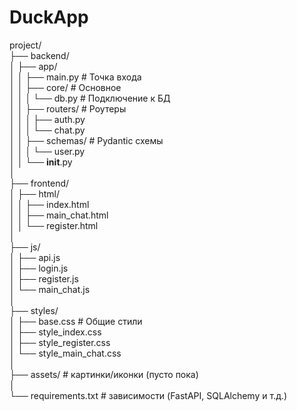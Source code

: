 # DuckApp

<p class="has-line-data" data-line-start="0" data-line-end="29">project/<br>
├── backend/<br>
│   ├── app/<br>
│   │   ├── <a>main.py</a>            # Точка входа<br>
│   │   ├── core/                     # Основное<br>
│   │   │   └── <a>db.py</a>          # Подключение к БД<br>
│   │   ├── routers/                  # Роутеры<br>
│   │   │   ├── <a>auth.py</a><br>
│   │   │   └── <a>chat.py</a><br>
│   │   ├── schemas/                  # Pydantic схемы<br>
│   │   │   └── <a>user.py</a><br>
│   │   └── <strong><a>init</strong>.py<br></a>
│<br>
├── frontend/<br>
│   ├── html/<br>
│   │   ├── <a>index.html</a><br>
│   │   ├── <a>main_chat.html</a><br>
│   │   └── <a>register.html</a><br>
│<br>
├── js/<br>
│   ├── <a>api.js</a><br>
│   ├── <a>login.js</a><br>
│   ├── <a>register.js</a><br>
│   └── <a>main_chat.js</a><br>
│<br>
├── styles/<br>
│   ├── <a>base.css</a>           # Общие стили<br>
│   ├── <a>style_index.css</a><br>
│   ├── <a>style_register.css</a><br>
│   └── <a>style_main_chat.css</a><br>
│<br>
├── assets/                # картинки/иконки (пусто пока)<br>
│<br>
└── requirements.txt       # зависимости (FastAPI, SQLAlchemy и т.д.)
